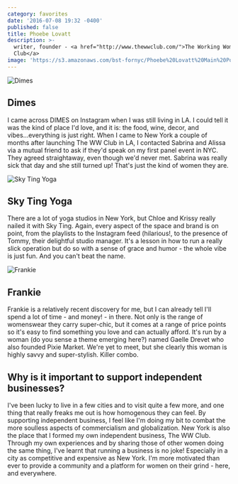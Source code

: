 ```yaml
---
category: favorites
date: '2016-07-08 19:32 -0400'
published: false
title: Phoebe Lovatt
description: >-
  writer, founder - <a href="http://www.thewwclub.com/">The Working Womens
  Club</a>
image: 'https://s3.amazonaws.com/bst-fornyc/Phoebe%20Lovatt%20Main%20Portrait.jpg'
---
```

![Dimes](https://s3.amazonaws.com/bst-fornyc/Phoebe%20Lovatt%20Dimes.jpg)
## Dimes
I came across DIMES on Instagram when I was still living in LA. I could tell it was the kind of place I'd love, and it is: the food, wine, decor, and vibes...everything is just right. When I came to New York a couple of months after launching The WW Club in LA, I contacted Sabrina and Alissa via a mutual friend to ask if they'd speak on my first panel event in NYC. They agreed straightaway, even though we'd never met. Sabrina was really sick that day and she still turned up! That's just the kind of women they are. 

![Sky Ting Yoga](https://s3.amazonaws.com/bst-fornyc/Phoebe%20Lovatt%20Sky%20Ting%20Yoga.jpg)
## Sky Ting Yoga
There are a lot of yoga studios in New York, but Chloe and Krissy really nailed it with Sky Ting. Again, every aspect of the space and brand is on point, from the playlists to the Instagram feed (hilarious!, to the presence of Tommy, their delightful studio manager. It's a lesson in how to run a really slick operation but do so with a sense of grace and humor - the whole vibe is just fun. And you can't beat the name.

![Frankie](https://s3.amazonaws.com/bst-fornyc/Phoebe%20Lovatt%20Frankie.jpg)
## Frankie
Frankie is a relatively recent discovery for me, but I can already tell I'll spend a lot of time - and money! - in there. Not only is the range of womenswear they carry super-chic, but it comes at a range of price points so it's easy to find something you love and can actually afford. It's run by a woman (do you sense a theme emerging here?) named Gaelle Drevet who also founded Pixie Market. We're yet to meet, but she clearly this woman is highly savvy and super-stylish. Killer combo.

## Why is it important to support independent businesses?
I've been lucky to live in a few cities and to visit quite a few more, and one thing that really freaks me out is how homogenous they can feel. By supporting independent business, I feel like I'm doing my bit to combat the more soulless aspects of commercialism and globalization. New York is also the place that I formed my own independent business, The WW Club. Through my own experiences and by sharing those of other women doing the same thing, I've learnt that running a business is no joke! Especially in a city as competitive and expensive as New York. I'm more motivated than ever to provide a community and a platform for women on their grind - here, and everywhere.
